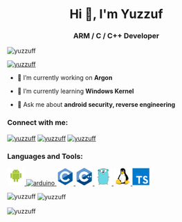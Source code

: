 <h1 align="center">Hi 👋, I'm Yuzzuf</h1>
<h3 align="center">ARM / C / C++ Developer</h3>

<p align="left"> <img src="https://komarev.com/ghpvc/?username=yuzzuff&label=Profile%20views&color=0e75b6&style=flat" alt="yuzzuff" /> </p>

<p align="left"> <a href="https://github.com/ryo-ma/github-profile-trophy"><img src="https://github-profile-trophy.vercel.app/?username=yuzzuff" alt="yuzzuff" /></a> </p>

- 🔭 I’m currently working on **Argon**

- 🌱 I’m currently learning **Windows Kernel**

- 💬 Ask me about **android security, reverse engineering**

<h3 align="left">Connect with me:</h3>
<p align="left">
<a href="https://stackoverflow.com/users/yuzzuff" target="blank"><img align="center" src="https://raw.githubusercontent.com/rahuldkjain/github-profile-readme-generator/master/src/images/icons/Social/stack-overflow.svg" alt="yuzzuff" height="30" width="40" /></a>
<a href="https://www.hackerrank.com/yuzzuff" target="blank"><img align="center" src="https://raw.githubusercontent.com/rahuldkjain/github-profile-readme-generator/master/src/images/icons/Social/hackerrank.svg" alt="yuzzuff" height="30" width="40" /></a>
<a href="https://www.leetcode.com/yuzzuff" target="blank"><img align="center" src="https://raw.githubusercontent.com/rahuldkjain/github-profile-readme-generator/master/src/images/icons/Social/leet-code.svg" alt="yuzzuff" height="30" width="40" /></a>
</p>

<h3 align="left">Languages and Tools:</h3>
<p align="left"> <a href="https://developer.android.com" target="_blank" rel="noreferrer"> <img src="https://raw.githubusercontent.com/devicons/devicon/master/icons/android/android-original-wordmark.svg" alt="android" width="40" height="40"/> </a> <a href="https://www.arduino.cc/" target="_blank" rel="noreferrer"> <img src="https://cdn.worldvectorlogo.com/logos/arduino-1.svg" alt="arduino" width="40" height="40"/> </a> <a href="https://www.cprogramming.com/" target="_blank" rel="noreferrer"> <img src="https://raw.githubusercontent.com/devicons/devicon/master/icons/c/c-original.svg" alt="c" width="40" height="40"/> </a> <a href="https://www.w3schools.com/cpp/" target="_blank" rel="noreferrer"> <img src="https://raw.githubusercontent.com/devicons/devicon/master/icons/cplusplus/cplusplus-original.svg" alt="cplusplus" width="40" height="40"/> </a> <a href="https://golang.org" target="_blank" rel="noreferrer"> <img src="https://raw.githubusercontent.com/devicons/devicon/master/icons/go/go-original.svg" alt="go" width="40" height="40"/> </a> <a href="https://www.linux.org/" target="_blank" rel="noreferrer"> <img src="https://raw.githubusercontent.com/devicons/devicon/master/icons/linux/linux-original.svg" alt="linux" width="40" height="40"/> </a> <a href="https://www.typescriptlang.org/" target="_blank" rel="noreferrer"> <img src="https://raw.githubusercontent.com/devicons/devicon/master/icons/typescript/typescript-original.svg" alt="typescript" width="40" height="40"/> </a> </p>

<p><img align="left" src="https://github-readme-stats.vercel.app/api/top-langs?username=yuzzuff&show_icons=true&locale=en&layout=compact" alt="yuzzuff" /></p>

<p>&nbsp;<img align="center" src="https://github-readme-stats.vercel.app/api?username=yuzzuff&show_icons=true&locale=en" alt="yuzzuff" /></p>

<p><img align="center" src="https://github-readme-streak-stats.herokuapp.com/?user=yuzzuff&" alt="yuzzuff" /></p>
